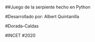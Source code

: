 ##Juego de la serpiente hecho en Python


#Desarrollado por: Albert Quintanilla 



#Dorada-Caldas



#INCET
#2020
